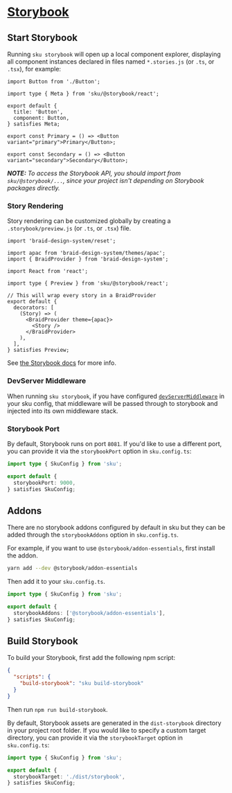 # [Storybook](https://storybook.js.org/)

## Start Storybook

Running `sku storybook` will open up a local component explorer, displaying all component instances declared in files named `*.stories.js` (or `.ts`, or `.tsx`), for example:

```tsx
import Button from './Button';

import type { Meta } from 'sku/@storybook/react';

export default {
  title: 'Button',
  component: Button,
} satisfies Meta;

export const Primary = () => <Button variant="primary">Primary</Button>;

export const Secondary = () => <Button variant="secondary">Secondary</Button>;
```

_**NOTE:** To access the Storybook API, you should import from `sku/@storybook/...`, since your project isn't depending on Storybook packages directly._

### Story Rendering

Story rendering can be customized globally by creating a `.storybook/preview.js` (or `.ts`, or `.tsx`) file.

```tsx
import 'braid-design-system/reset';

import apac from 'braid-design-system/themes/apac';
import { BraidProvider } from 'braid-design-system';

import React from 'react';

import type { Preview } from 'sku/@storybook/react';

// This will wrap every story in a BraidProvider
export default {
  decorators: [
    (Story) => (
      <BraidProvider theme={apac}>
        <Story />
      </BraidProvider>
    ),
  ],
} satisfies Preview;
```

See [the Storybook docs][storybook preview.js] for more info.

[storybook preview.js]: https://storybook.js.org/docs/react/configure/overview#configure-story-rendering

### DevServer Middleware

When running `sku storybook`, if you have configured [`devServerMiddleware`][devserver middleware] in your sku config, that middleware will be passed through to storybook and injected into its own middleware stack.

[devserver middleware]: ./docs/extra-features.md#devserver-middleware

### Storybook Port

By default, Storybook runs on port `8081`.
If you'd like to use a different port, you can provide it via the `storybookPort` option in `sku.config.ts`:

```ts
import type { SkuConfig } from 'sku';

export default {
  storybookPort: 9000,
} satisfies SkuConfig;
```

## Addons

There are no storybook addons configured by default in sku but they can be added through the `storybookAddons` option in `sku.config.ts`.

For example, if you want to use `@storybook/addon-essentials`, first install the addon.

```bash
yarn add --dev @storybook/addon-essentials
```

Then add it to your `sku.config.ts`.

```ts
import type { SkuConfig } from 'sku';

export default {
  storybookAddons: ['@storybook/addon-essentials'],
} satisfies SkuConfig;
```

## Build Storybook

To build your Storybook, first add the following npm script:

```json
{
  "scripts": {
    "build-storybook": "sku build-storybook"
  }
}
```

Then run `npm run build-storybook`.

By default, Storybook assets are generated in the `dist-storybook` directory in your project root folder.
If you would like to specify a custom target directory, you can provide it via the `storybookTarget` option in `sku.config.ts`:

```ts
import type { SkuConfig } from 'sku';

export default {
  storybookTarget: './dist/storybook',
} satisfies SkuConfig;
```

